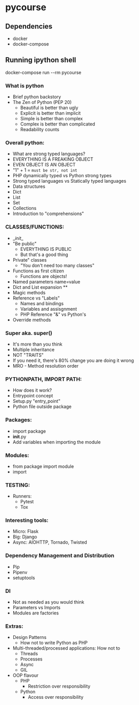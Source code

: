 # pycourse

## Dependencies

* docker
* docker-compose

## Running ipython shell

docker-compose run --rm pycourse

### What is python
* Brief python backstory
* The Zen of Python (PEP 20)
    * Beautiful is better than ugly
    * Explicit is better than implicit
    * Simple is better than complex
    * Complex is better than complicated
    * Readability counts

### Overall python:
* What are strong typed languages?
* EVERYTHING IS A FREAKING OBJECT
* EVEN OBJECT IS AN OBJECT
* "1" + 1 = `must be str, not int`
* PHP dynamically typed vs Python strong types
* Strong typed languages vs Statically typed languages
* Data structures
* Dict
* List
* Set
* Collections
* Introduction to "comprehensions"

### CLASSES/FUNCTIONS:
* \__init__
* "Be public"
    * EVERYTHING IS PUBLIC
    * But that's a good thing
* Private" classes
    * "You don't need too many classes"
* Functions as first citizen
    * Functions are objects!
* Named parameters name=value
* Dict and List expansion **
* Magic methods
* Reference vs "Labels"
    * Names and bindings
    * Variables and assisgnment
    * PHP Reference "&" vs Python's
* Override methods

### Super aka. super()
* It's more than you think
* Multiple inheritance
* NOT "TRAITS"
* If you need it, there's 80% change you are doing it wrong
* MRO - Method resolution order

### PYTHONPATH, IMPORT PATH:
* How does it work?
* Entrypoint concept
* Setup.py "entry_point"
* Python file outside package

### Packages:
* import package
* __init__.py
* Add variables when importing the module

### Modules:
* from package import module
* import

### TESTING:
* Runners:
    * Pytest
    * Tox

### Interesting tools:
* Micro: Flask
* Big: Django
* Async: AIOHTTP, Tornado, Twisted

### Dependency Management and Distribution
* Pip
* Pipenv
* setuptools

### DI
* Not as needed as you would think
* Parameters vs Imports
* Modules are factories

### Extras:
* Design Patterns
    * How not to write Python as PHP
* Multi-threaded/processed applications: How not to
    * Threads
    * Processes
    * Async
    * GIL
* OOP flavour
    * PHP
        * Restriction over responsibility
    * Python
        * Access over responsibility
